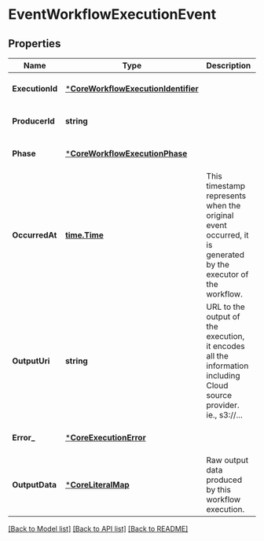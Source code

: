 # EventWorkflowExecutionEvent

## Properties
Name | Type | Description | Notes
------------ | ------------- | ------------- | -------------
**ExecutionId** | [***CoreWorkflowExecutionIdentifier**](coreWorkflowExecutionIdentifier.md) |  | [optional] [default to null]
**ProducerId** | **string** |  | [optional] [default to null]
**Phase** | [***CoreWorkflowExecutionPhase**](coreWorkflowExecutionPhase.md) |  | [optional] [default to null]
**OccurredAt** | [**time.Time**](time.Time.md) | This timestamp represents when the original event occurred, it is generated by the executor of the workflow. | [optional] [default to null]
**OutputUri** | **string** | URL to the output of the execution, it encodes all the information including Cloud source provider. ie., s3://... | [optional] [default to null]
**Error_** | [***CoreExecutionError**](coreExecutionError.md) |  | [optional] [default to null]
**OutputData** | [***CoreLiteralMap**](coreLiteralMap.md) | Raw output data produced by this workflow execution. | [optional] [default to null]

[[Back to Model list]](../README.md#documentation-for-models) [[Back to API list]](../README.md#documentation-for-api-endpoints) [[Back to README]](../README.md)


